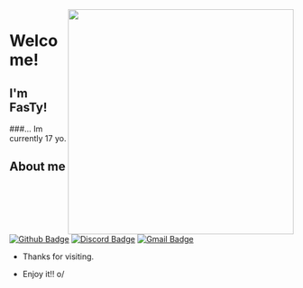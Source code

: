<img align="right" width="400" height="400" src="https://github.com/kOnfigg/kOnfigg/blob/main/Yung_Nobre_%E2%80%9CArtilheiro%E2%80%9D_ProdCaioPassos_Official_Video%20(1).gif">
 
# Welcome!
 
## I'm FasTy!
 
###… Im currently 17 yo.
 
 
## About me 
[![Github Badge](https://img.shields.io/badge/-Github-000?style=flat-square&logo=Github&logoColor=white&link=https://github.com/kOnfigg)](https://github.com/kOnfigg)
[![Discord Badge](https://img.shields.io/badge/-Discord-blue?style=flat-square&logo=Linkedin&logoColor=white&link=)](FasTy#0001)
[![Gmail Badge](https://img.shields.io/badge/-Gmail-c14438?style=flat-square&logo=Gmail&logoColor=white&link=mailto:seu_email)](mailto:fasty4eal@gmail.com)
 
- Thanks for visiting. 
 
- Enjoy it!! o/
